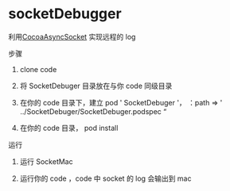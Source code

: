 # socketDebugger

利用[CocoaAsyncSocket](https://github.com/robbiehanson/CocoaAsyncSocket) 实现远程的 log

步骤

1. clone code

2. 将 SocketDebuger 目录放在与你 code 同级目录

3. 在你的 code 目录下，建立 
pod ' SocketDebuger '，
    ：path => ' ../SocketDebuger/SocketDebuger.podspec “

4. 在你的 code 目录， pod install

运行

1. 运行 SocketMac

2. 运行你的 code ，code 中 socket 的 log 会输出到 mac

